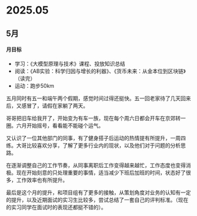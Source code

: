 # 2025.05

## 5月

#### 月目标
- 学习：《大模型原理与技术》课程、投放知识总结
- 阅读：《AB实验：科学归因与增长的利器》、《货币未来：从金本位到区块链》（读完）
- 运动：跑步50km


五月同时有五一和端午两个假期，感觉时间过得还挺快。五一回老家待了几天回来后，又感冒了，请假在家躺了两天。

哥哥把旧车给我开了，开始变为有车一族，现在每个周六日都会开车在京郊转一圈。六月开始摇号，看看能不能碰个运气。

又认识了一位其他部门的同事，有了健身搭子后运动的热情提有所提升，一周四练。大哥比较喜欢分享，了解了更多行业内的现状，以及他们对于问题的分析思路。

在逐渐调整自己的工作节奏，从同事离职后工作变得越来越忙，工作态度也变得消极。现在开始刻意的只处理重要的事情，适当减少下班后加班的时间，状态好了很多，工作效率也有所提升。

最后是这个月的提升，和项目组有了更多的接触，从策划角度对业务的认知有一定的提升，以及近期面试的实习生比较多，尝试总结了一套自己的评判标准。（现在的实习同学在面试时的表现还都挺不错的）。


